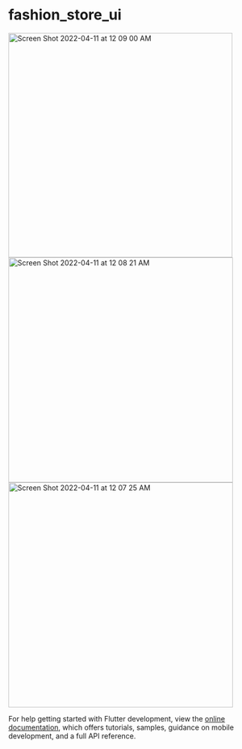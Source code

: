# fashion_store_ui

<img width="444" alt="Screen Shot 2022-04-11 at 12 09 00 AM" src="https://user-images.githubusercontent.com/32479488/162643901-d4cead19-961b-4f7b-8480-52f1fcda00a4.png">
<img width="445" alt="Screen Shot 2022-04-11 at 12 08 21 AM" src="https://user-images.githubusercontent.com/32479488/162643915-279909a5-88ca-42a7-94dd-3bb0aca0d4d3.png">
<img width="445" alt="Screen Shot 2022-04-11 at 12 07 25 AM" src="https://user-images.githubusercontent.com/32479488/162643935-9de8bb84-9653-4e6e-8fa2-f03ea7897403.png">



For help getting started with Flutter development, view the
[online documentation](https://docs.flutter.dev/), which offers tutorials,
samples, guidance on mobile development, and a full API reference.
